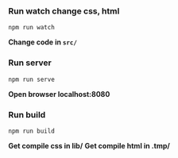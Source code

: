 ### Run watch change css, html

`npm run watch`

**Change code in `src/`**

### Run server

`npm run serve`

**Open browser localhost:8080**

### Run build

`npm run build`

**Get compile css in lib/**
**Get compile html in .tmp/**
